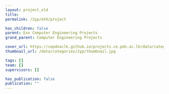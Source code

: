 ```yaml
---
layout: project_old
title:
permalink: /2yp/eXX/project

has_children: false
parent: Exx Computer Engineering Projects
grand_parent: Computer Engineering Projects

cover_url: https://cepdnaclk.github.io/projects.ce.pdn.ac.lk/data/categories/co227/cover_page.jpg
thumbnail_url: /data/categories/2yp/thumbnail.jpg

tags: []
team: []
supervisors: []

has_publication: false
publication: ""
---
```

